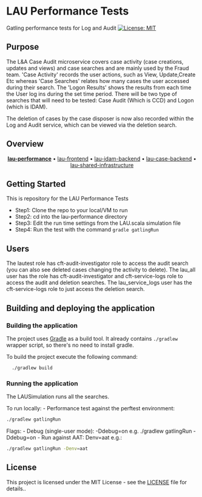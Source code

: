 # LAU Performance Tests

Gatling performance tests for Log and Audit
[![License: MIT](https://img.shields.io/badge/License-MIT-yellow.svg)](https://opensource.org/licenses/MIT)

## Purpose

The L&A Case Audit microservice covers case activity (case creations, updates and views) and case searches and are mainly used by the Fraud team.
'Case Activity' records the user actions, such as View, Update,Create Etc whereas 'Case Searches' relates how many cases the user accessed during their search.
The 'Logon Results' shows the results from each time the User log ins during the set time period. 
There will be two type of searches that will need to be tested: Case Audit (Which is CCD) and Logon (which is IDAM).

The deletion of cases by the case disposer is now also recorded within the Log and Audit service, which can be viewed via the deletion search. 


## Overview

  <p align="center">
  <b><a href="https://github.com/hmcts/lau-performance">lau-performance</a></b> • <a href="https://github.com/hmcts/lau-frontend">lau-frontend</a> • <a href="https://github.com/hmcts/lau-idam-backend">lau-idam-backend</a> • <a href="https://github.com/hmcts/lau-case-backend">lau-case-backend</a> • <a href="https://github.com/hmcts/lau-shared-infrastructure">lau-shared-infrastructure</a>
  </p>

## Getting Started

This is repository for the LAU Performance Tests
- Step1: Clone the repo to your local/VM to run
- Step2: cd into the lau-performance directory
- Step3: Edit the run time settings from the LAU.scala simulation file
- Step4: Run the test with the command `gradle gatlingRun`


## Users
The lautest role has cft-audit-investigator role to access the audit search (you can also see deleted cases changing the activity to delete).
The lau_all user has the  role has cft-audit-investigator and cft-service-logs role to access the audit and deletion searches.
The lau_service_logs user has the cft-service-logs role to just access the deletion search.

## Building and deploying the application

### Building the application

The project uses [Gradle](https://gradle.org) as a build tool. It already contains
`./gradlew` wrapper script, so there's no need to install gradle.

To build the project execute the following command:
  ```bash
    ./gradlew build
  ```

### Running the application
The LAUSimulation runs all the searches. 

To run locally: - Performance test against the perftest environment:

  ```bash
  ./gradlew gatlingRun
  ```

Flags: - Debug (single-user mode): -Ddebug=on e.g. ./gradlew gatlingRun -Ddebug=on - Run against AAT: Denv=aat e.g.:
  ```bash
  ./gradlew gatlingRun -Denv=aat
  ```

## License

This project is licensed under the MIT License - see the [LICENSE](LICENSE) file for details..
